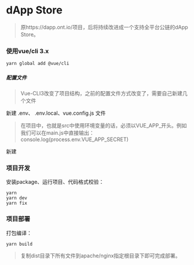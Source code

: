 # dApp Store
> 原https://dapp.ont.io/项目，后将持续改进成一个支持全平台公链的dApp Store。

### 使用vue/cli 3.x
```bash
yarn global add @vue/cli
```

##### 配置文件
> Vue-CLI3改变了项目结构，之前的配置文件方式改变了，需要自己新建几个文件

新建 .env、 .env.local、vue.config.js 文件
> 在项目中，也就是src中使用环境变量的话，必须以VUE_APP_开头。例如我们可以在main.js中直接输出：console.log(process.env.VUE_APP_SECRET)

新建 


### 项目开发
安装package、运行项目、代码格式校验：
```
yarn
yarn dev
yarn fix
```

### 项目部署
打包编译：
```
yarn build
```
> 复制dist目录下所有文件到apache/nginx指定根目录下即可完成部署。

